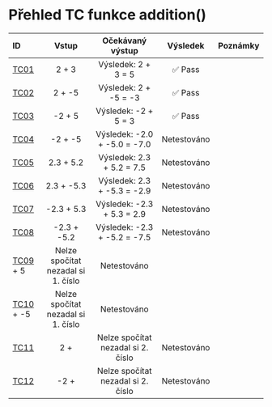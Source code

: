 <!-- Ikony ✅ Pass / ❌ Fail -->
# Přehled TC funkce addition()

|ID                        |Vstup       |Očekávaný výstup|Výsledek|Poznámky|
|:-------------------------|:----------:|:--------------:|:------:|:------:|
|[TC01](test_cases.md#id-případu-tc01)|2 + 3|Výsledek: 2 + 3 = 5|✅ Pass| |
|[TC02](test_cases.md#id-případu-tc02)|2 + -5|Výsledek: 2 + -5 = -3|✅ Pass| |
|[TC03](test_cases.md#id-případu-tc03)|-2 + 5|Výsledek: -2 + 5 = 3|✅ Pass| |
|[TC04](test_cases.md#id-případu-tc04)|-2 + -5|Výsledek: -2.0 + -5.0 = -7.0|Netestováno| |
|[TC05](test_cases.md#id-případu-tc05)|2.3 + 5.2|Výsledek: 2.3 + 5.2 = 7.5|Netestováno| |
|[TC06](test_cases.md#id-případu-tc06)|2.3 + -5.3|Výsledek: 2.3 + -5.3 = -2.9|Netestováno| |
|[TC07](test_cases.md#id-případu-tc07)|-2.3 + 5.3|Výsledek: -2.3 + 5.3 = 2.9|Netestováno| |
|[TC08](test_cases.md#id-případu-tc08)|-2.3 + -5.2|Výsledek: -2.3 + -5.2 = -7.5|Netestováno| |
|[TC09](test_cases.md#id-případu-tc09) + 5|Nelze spočítat nezadal si 1. číslo|Netestováno| |
|[TC10](test_cases.md#id-případu-tc10) + -5|Nelze spočítat nezadal si 1. číslo|Netestováno| |
|[TC11](test_cases.md#id-případu-tc11)|2 + |Nelze spočítat nezadal si 2. číslo|Netestováno| |
|[TC12](test_cases.md#id-případu-tc12)|-2 + |Nelze spočítat nezadal si 2. číslo|Netestováno| |